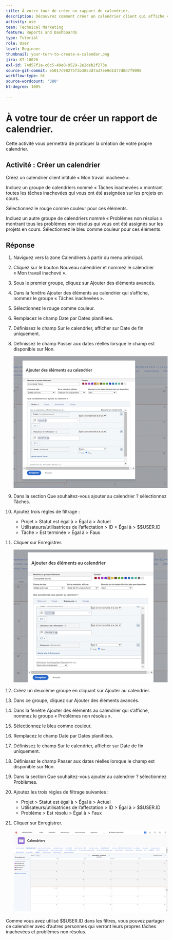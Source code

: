 ```yaml
---
title: À votre tour de créer un rapport de calendrier.
description: Découvrez comment créer un calendrier client qui affiche vos tâches et problèmes incomplets.
activity: use
team: Technical Marketing
feature: Reports and Dashboards
type: Tutorial
role: User
level: Beginner
thumbnail: your-turn-to-create-a-calendar.png
jira: KT-10026
exl-id: 74d57f1a-c6c5-49e0-9529-2e2deb2f273e
source-git-commit: e5017c98275f3b3853d7a37ee9d1d77d8d7f9098
workflow-type: ht
source-wordcount: '380'
ht-degree: 100%

---
```


# À votre tour de créer un rapport de calendrier.

Cette activité vous permettra de pratiquer la création de votre propre calendrier.

## Activité : Créer un calendrier

Créez un calendrier client intitulé « Mon travail inachevé ».

Incluez un groupe de calendriers nommé « Tâches inachevées » montrant toutes les tâches inachevées qui vous ont été assignées sur les projets en cours.

Sélectionnez le rouge comme couleur pour ces éléments.

Incluez un autre groupe de calendriers nommé « Problèmes non résolus » montrant tous les problèmes non résolus qui vous ont été assignés sur les projets en cours. Sélectionnez le bleu comme couleur pour ces éléments.

## Réponse

1. Naviguez vers la zone Calendriers à partir du menu principal.
1. Cliquez sur le bouton Nouveau calendrier et nommez le calendrier « Mon travail inachevé ».
1. Sous le premier groupe, cliquez sur Ajouter des éléments avancés.
1. Dans la fenêtre Ajouter des éléments au calendrier qui s’affiche, nommez le groupe « Tâches inachevées ».
1. Sélectionnez le rouge comme couleur.
1. Remplacez le champ Date par Dates planifiées.
1. Définissez le champ Sur le calendrier, afficher sur Date de fin uniquement.
1. Définissez le champ Passer aux dates réelles lorsque le champ est disponible sur Non.

   ![Image de l’écran d’ajout d’éléments à un calendrier](assets/calendar-activity-1.png)

1. Dans la section Que souhaitez-vous ajouter au calendrier ? sélectionnez Tâches.
1. Ajoutez trois règles de filtrage :

   * Projet > Statut est égal à > Égal à > Actuel
   * Utilisateurs/utilisatrices de l’affectation > ID > Égal à > $$USER.ID
   * Tâche > Est terminée > Égal à > Faux

1. Cliquer sur Enregistrer.

   ![Image de l’écran d’ajout d’éléments à un calendrier](assets/calendar-activity-2.png)

1. Créez un deuxième groupe en cliquant sur Ajouter au calendrier.
1. Dans ce groupe, cliquez sur Ajouter des éléments avancés.
1. Dans la fenêtre Ajouter des éléments au calendrier qui s’affiche, nommez le groupe « Problèmes non résolus ».
1. Sélectionnez le bleu comme couleur.
1. Remplacez le champ Date par Dates planifiées.
1. Définissez le champ Sur le calendrier, afficher sur Date de fin uniquement.
1. Définissez le champ Passer aux dates réelles lorsque le champ est disponible sur Non.
1. Dans la section Que souhaitez-vous ajouter au calendrier ? sélectionnez Problèmes.
1. Ajoutez les trois règles de filtrage suivantes :

   * Projet > Statut est égal à > Égal à > Actuel
   * Utilisateurs/utilisatrices de l’affectation > ID > Égal à > $$USER.ID
   * Problème > Est résolu > Égal à > Faux

1. Cliquer sur Enregistrer.

   ![Image de l’écran d’ajout d’éléments à un calendrier](assets/calendar-activity-3.png)

Comme vous avez utilisé $$USER.ID dans les filtres, vous pouvez partager ce calendrier avec d’autres personnes qui verront leurs propres tâches inachevées et problèmes non résolus.
